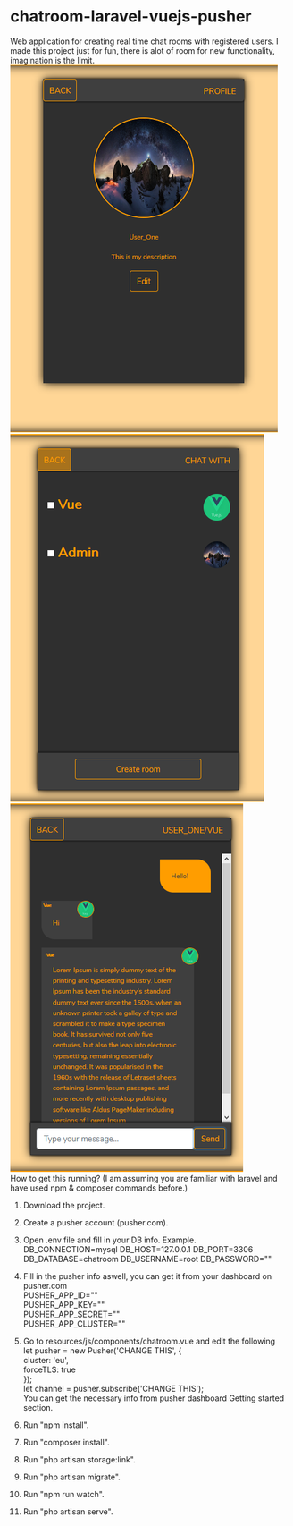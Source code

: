 # chatroom-laravel-vuejs-pusher
Web application for creating real time chat rooms with registered users.
I made this project just for fun, there is alot of room for new functionality, imagination is the limit.  
![alt text](https://raw.githubusercontent.com/GareginH/chatroom-laravel-vuejs-pusher/master/Capture.PNG)  
![alt text](https://raw.githubusercontent.com/GareginH/chatroom-laravel-vuejs-pusher/master/Capture2.PNG)  
![alt text](https://raw.githubusercontent.com/GareginH/chatroom-laravel-vuejs-pusher/master/Capture3.PNG)  
How to get this running?
(I am assuming you are familiar with laravel and have used npm & composer commands before.)

1. Download the project.
2. Create a pusher account (pusher.com).
3. Open .env file and fill in your DB info.
Example.
DB_CONNECTION=mysql
DB_HOST=127.0.0.1
DB_PORT=3306
DB_DATABASE=chatroom
DB_USERNAME=root
DB_PASSWORD=""

4. Fill in the pusher info aswell, you can get it from your dashboard on pusher.com  
   PUSHER_APP_ID=""  
   PUSHER_APP_KEY=""  
   PUSHER_APP_SECRET=""  
   PUSHER_APP_CLUSTER=""  
5. Go to resources/js/components/chatroom.vue and edit the following  
let pusher = new Pusher('CHANGE THIS', {  
    cluster: 'eu',  
    forceTLS: true  
});  
let channel = pusher.subscribe('CHANGE THIS');  
You can get the necessary info from pusher dashboard Getting started section.  

6. Run "npm install".
7. Run "composer install".
8. Run "php artisan storage:link".
9. Run "php artisan migrate".
10. Run "npm run watch".
11. Run "php artisan serve".  



